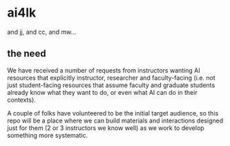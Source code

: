 # ai4lk
and jj, and cc, and mw...

## the need

We have received a number of requests from instructors wanting AI resources that explicitly instructor, researcher and faculty-facing (i.e. not just student-facing resources that assume faculty and graduate students already know what they want to do, or even what AI can do in their contexts).

A couple of folks have volunteered to be the initial target audience, so this repo will be a place where we can build materials and interactions designed just for them (2 or 3 instructors we know well) as we work to develop something more systematic.